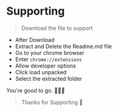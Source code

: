 # Supporting

> Download the file to support 

- After Download
- Extract and Delete the Readme.md file
- Go to your chrome browser 
- Enter ```chrome://extensions```
- Allow developer options
- Click load unpacked
- Select the extracted folder 

You're good to go. 🚀🚀🚀

> Thanks for Supporting 🤝